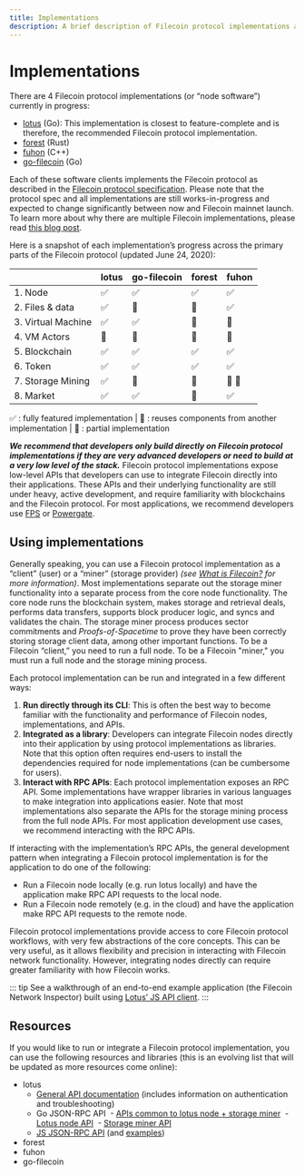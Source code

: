 ```yaml
---
title: Implementations
description: A brief description of Filecoin protocol implementations and how to use them.
---
```


# Implementations

There are 4 Filecoin protocol implementations (or “node software”) currently in progress:

- [lotus](https://github.com/filecoin-project/lotus/) (Go): This implementation is closest to feature-complete and is therefore, the recommended Filecoin protocol implementation.
- [forest](https://github.com/chainsafe/forest) (Rust)
- [fuhon](https://github.com/filecoin-project/cpp-filecoin) (C++)
- [go-filecoin](https://github.com/filecoin-project/go-filecoin) (Go)

Each of these software clients implements the Filecoin protocol as described in the [Filecoin protocol specification](https://filecoin-project.github.io/specs). Please note that the protocol spec and all implementations are still works-in-progress and expected to change significantly between now and Filecoin mainnet launch. To learn more about why there are multiple Filecoin implementations, please read [this blog post](https://filecoin.io/blog/announcing-filecoin-implementations-in-rust-and-c++/).

Here is a snapshot of each implementation’s progress across the primary parts of the Filecoin protocol (updated June 24, 2020):

|                    | lotus | go-filecoin | forest | fuhon |
| ------------------ | ----- | ----------- | ------ | ----- |
| 1. Node            | ✅    | ✅          | ✅     | ✅    |
| 2. Files & data    | ✅    | 🔶          | 🔶     | ✅    |
| 3. Virtual Machine | ✅    | ✅          | 🔶     | 🔶    |
| 4. VM Actors       | 🔶    | 🔶          | 🔶     | 🔶    |
| 5. Blockchain      | ✅    | ✅          | ✅     | ✅    |
| 6. Token           | ✅    | ✅          | ✅     | ✅    |
| 7. Storage Mining  | ✅    | 🔄          | 🔄     | 🔄 🔶 |
| 8. Market          | ✅    | ✅          | 🔄     | ✅    |

✅ : fully featured implementation | 🔄 : reuses components from another implementation | 🔶 : partial implementation

**_We recommend that developers only build directly on Filecoin protocol implementations if they are very advanced developers or need to build at a very low level of the stack._** Filecoin protocol implementations expose low-level APIs that developers can use to integrate Filecoin directly into their applications. These APIs and their underlying functionality are still under heavy, active development, and require familiarity with blockchains and the Filecoin protocol. For most applications, we recommend developers use [FPS](./tools/filecoin-backed-pinning) or [Powergate](./tools/powergate).

## Using implementations

Generally speaking, you can use a Filecoin protocol implementation as a “client” (user) or a “miner” (storage provider) _(see [What is Filecoin?](../introduction/what-is-filecoin) for more information)_. Most implementations separate out the storage miner functionality into a separate process from the core node functionality. The core node runs the blockchain system, makes storage and retrieval deals, performs data transfers, supports block producer logic, and syncs and validates the chain. The storage miner process produces sector commitments and _Proofs-of-Spacetime_ to prove they have been correctly storing storage client data, among other important functions. To be a Filecoin “client,” you need to run a full node. To be a Filecoin "miner," you must run a full node and the storage mining process.

Each protocol implementation can be run and integrated in a few different ways:

1. **Run directly through its CLI**: This is often the best way to become familiar with the functionality and performance of Filecoin nodes, implementations, and APIs.
2. **Integrated as a library**: Developers can integrate Filecoin nodes directly into their application by using protocol implementations as libraries. Note that this option often requires end-users to install the dependencies required for node implementations (can be cumbersome for users).
3. **Interact with RPC APIs**: Each protocol implementation exposes an RPC API. Some implementations have wrapper libraries in various languages to make integration into applications easier. Note that most implementations also separate the APIs for the storage mining process from the full node APIs. For most application development use cases, we recommend interacting with the RPC APIs.

If interacting with the implementation’s RPC APIs, the general development pattern when integrating a Filecoin protocol implementation is for the application to do one of the following:

- Run a Filecoin node locally (e.g. run lotus locally) and have the application make RPC API requests to the local node.
- Run a Filecoin node remotely (e.g. in the cloud) and have the application make RPC API requests to the remote node.

Filecoin protocol implementations provide access to core Filecoin protocol workflows, with very few abstractions of the core concepts. This can be very useful, as it allows flexibility and precision in interacting with Filecoin network functionality. However, integrating nodes directly can require greater familiarity with how Filecoin works.

::: tip
See a walkthrough of an end-to-end example application (the Filecoin Network Inspector) built using [Lotus’ JS API client](/build/examples/network-inspector).
:::

## Resources

If you would like to run or integrate a Filecoin protocol implementation, you can use the following resources and libraries (this is an evolving list that will be updated as more resources come online):

- lotus
  - [General API documentation](https://lotu.sh/en+api) (includes information on authentication and troubleshooting)
  - Go JSON-RPC API
    ﻿ - [APIs common to lotus node + storage miner﻿](https://github.com/filecoin-project/lotus/blob/master/api/api_common.go)
    ﻿ - [Lotus node API﻿](https://github.com/filecoin-project/lotus/blob/master/api/api_full.go)
    ﻿ - [Storage miner API](https://github.com/filecoin-project/lotus/blob/master/api/api_storage.go)
  - [JS JSON-RPC API](https://github.com/filecoin-shipyard/js-lotus-client-rpc) (and [examples](https://github.com/filecoin-shipyard/js-lotus-client))
- forest
- fuhon
- go-filecoin
